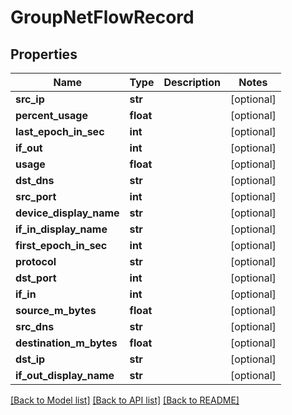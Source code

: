 # GroupNetFlowRecord

## Properties
Name | Type | Description | Notes
------------ | ------------- | ------------- | -------------
**src_ip** | **str** |  | [optional] 
**percent_usage** | **float** |  | [optional] 
**last_epoch_in_sec** | **int** |  | [optional] 
**if_out** | **int** |  | [optional] 
**usage** | **float** |  | [optional] 
**dst_dns** | **str** |  | [optional] 
**src_port** | **int** |  | [optional] 
**device_display_name** | **str** |  | [optional] 
**if_in_display_name** | **str** |  | [optional] 
**first_epoch_in_sec** | **int** |  | [optional] 
**protocol** | **str** |  | [optional] 
**dst_port** | **int** |  | [optional] 
**if_in** | **int** |  | [optional] 
**source_m_bytes** | **float** |  | [optional] 
**src_dns** | **str** |  | [optional] 
**destination_m_bytes** | **float** |  | [optional] 
**dst_ip** | **str** |  | [optional] 
**if_out_display_name** | **str** |  | [optional] 

[[Back to Model list]](../README.md#documentation-for-models) [[Back to API list]](../README.md#documentation-for-api-endpoints) [[Back to README]](../README.md)


